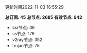 更新时间2022-11-03 16:55:29

**总订阅: 45**
**总节点: 2685**
**有效节点: 642**
- ssr节点: 36
- ss节点: 179
- v2ray节点: 352
- trojan节点: 75
